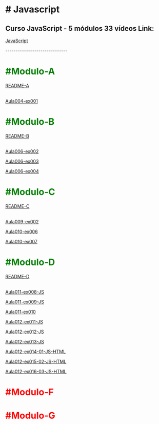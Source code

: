 <h1># Javascript</h1>

 <h2>Curso  JavaScript - 5 módulos 33 vídeos Link:</h2>
 
<a href="https://youtu.be/1-w1RfGIov4" target="_blank">JavaScript</a>

<p>------------------------------</p>

<!-- #MODULO-A -->
<h1 style="color: green; font-weight: 700;">#Modulo-A</h1>

<a href="https://rexoliveira.github.io/javascript/Modulo-A/README.html" target="_blank" >README-A</a><br><br>

<a href="https://rexoliveira.github.io/javascript/Modulo-A/aula004/ex001.html" target="_blank" >Aula004-ex001</a>

<!-- #MODULO-B -->
<h1 style="color: green; font-weight: 700;">#Modulo-B</h1>

<a href="https://rexoliveira.github.io/javascript/Modulo-B/README.html" target="_blank" >README-B</a><br><br>

<a href="https://rexoliveira.github.io/javascript/Modulo-B/aula006/ex002.html" target="_blank" >Aula006-ex002</a>

<a href="https://rexoliveira.github.io/javascript/Modulo-B/aula006/ex003.html" target="_blank" >Aula006-ex003</a>

<a href="https://rexoliveira.github.io/javascript/Modulo-B/aula006/ex004.html" target="_blank" >Aula006-ex004</a>

<!-- #MODULO-C -->
<h1 style="color: green; font-weight: 700;">#Modulo-C</h1>
<a href="https://rexoliveira.github.io/javascript/Modulo-C/README.html" target="_blank" >README-C</a><br><br>

<a href="https://rexoliveira.github.io/javascript/Modulo-C/aula009/ex005.html" target="_blank" >Aula009-ex002</a>

<a href="https://rexoliveira.github.io/javascript/Modulo-C/aula010/ex006.html" target="_blank" >Aula010-ex006</a>

<a href="https://rexoliveira.github.io/javascript/Modulo-C/aula010/ex007.html" target="_blank" >Aula010-ex007</a>

<!-- #MODULO-D -->
<h1 style="color: green; font-weight: 700;">#Modulo-D</h1>
<a href="https://rexoliveira.github.io/javascript/Modulo-D/README.html" target="_blank" >README-D</a><br><br>

<a href="https://rexoliveira.github.io/javascript/Modulo-D/Aula011" target="_blank" >Aula011-ex008-JS</a>

<a href="https://rexoliveira.github.io/javascript/Modulo-D/Aula011" target="_blank" >Aula011-ex009-JS</a>

<a href="https://rexoliveira.github.io/javascript/Modulo-D/Aula011/ex010.html" target="_blank" >Aula011-ex010</a>

<a href="https://rexoliveira.github.io/javascript/Modulo-D/Aula012" target="_blank" >Aula012-ex011-JS</a>

<a href="https://rexoliveira.github.io/javascript/Modulo-D/Aula012" target="_blank" >Aula012-ex012-JS</a>

<a href="https://rexoliveira.github.io/javascript/Modulo-D/Aula012" target="_blank" >Aula012-ex013-JS</a>

<a href="https://rexoliveira.github.io/javascript/Modulo-D/Aula012exec/ex014_001_Modelo" target="_blank" >Aula012-ex014-01-JS-HTML</a>

<a href="https://rexoliveira.github.io/javascript/Modulo-D/Aula012exec/ex015_002" target="_blank" >Aula012-ex015-02-JS-HTML</a>

<a href="https://rexoliveira.github.io/javascript/Modulo-D/Aula012exec/ex015_003" target="_blank" >Aula012-ex016-03-JS-HTML</a>

<h1 style="color: red; font-weight: 700;">#Modulo-F</h1>
<h1 style="color: red; font-weight: 700;">#Modulo-G</h1>





